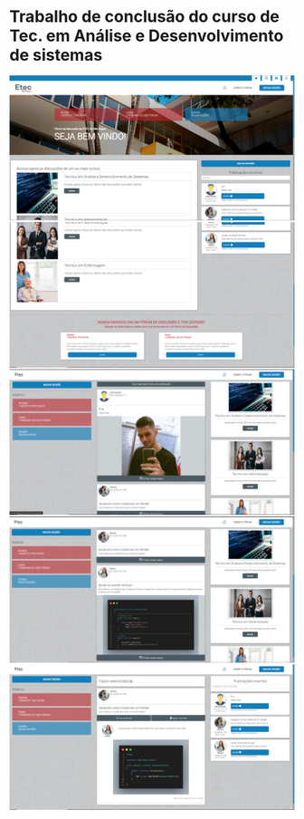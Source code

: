 # Trabalho de conclusão do curso de Tec. em Análise e Desenvolvimento de sistemas

<img src="1.png">
<img src="2.png">
<img src="3.png">
<img src="4.png">
<img src="5.png">
